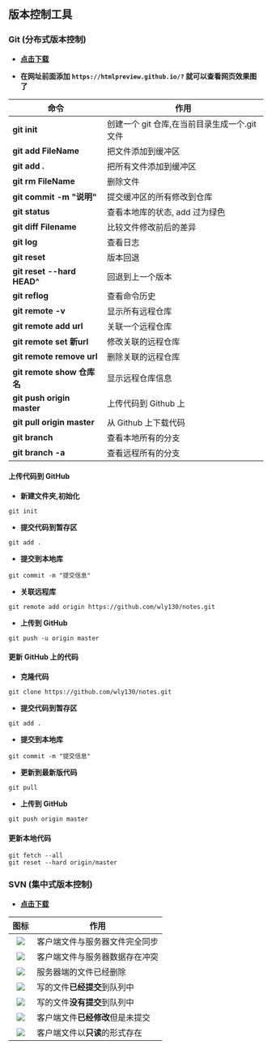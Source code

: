 ## 版本控制工具

### Git (分布式版本控制)

- **[点击下载](https://git-scm.com/download)**

- **在网址前面添加  `https://htmlpreview.github.io/?`  就可以查看网页效果图了**

| 命令                       | 作用                                          |
| -------------------------- | --------------------------------------------- |
| **git init**               | 创建一个 git 仓库,在当前目录生成一个.git 文件 |
| **git add FileName**       | 把文件添加到缓冲区                            |
| **git add .**              | 把所有文件添加到缓冲区                        |
| **git rm FileName**        | 删除文件                                      |
| **git commit -m "说明"**   | 提交缓冲区的所有修改到仓库                    |
| **git status**             | 查看本地库的状态, add 过为绿色                |
| **git diff Filename**      | 比较文件修改前后的差异                        |
| **git log**                | 查看日志                                      |
| **git reset**              | 版本回退                                      |
| **git reset --hard HEAD^** | 回退到上一个版本                              |
| **git reflog**             | 查看命令历史                                  |
| **git remote -v**          | 显示所有远程仓库                              |
| **git remote add url**     | 关联一个远程仓库                              |
| **git remote set 新url**   | 修改关联的远程仓库                            |
| **git remote remove url**  | 删除关联的远程仓库                            |
| **git remote show 仓库名** | 显示远程仓库信息                              |
| **git push origin master** | 上传代码到 Github 上                          |
| **git pull origin master** | 从 Github 上下载代码                          |
| **git branch**             | 查看本地所有的分支                            |
| **git branch -a**          | 查看远程所有的分支                            |

#### 上传代码到 GitHub

- **新建文件夹,初始化**

```shell
git init
```

- **提交代码到暂存区**

```shell
git add .
```

- **提交到本地库**

```shell
git commit -m "提交信息"
```

- **关联远程库**

```shell
git remote add origin https://github.com/wly130/notes.git
```

- **上传到 GitHub**

```shell
git push -u origin master
```

#### 更新 GitHub 上的代码

- **克隆代码**

```shell
git clone https://github.com/wly130/notes.git
```

- **提交代码到暂存区**

```shell
git add .
```

- **提交到本地库**

```shell
git commit -m "提交信息"
```

- **更新到最新版代码**

```shell
git pull
```

- **上传到 GitHub**

```shell
git push origin master
```

#### 更新本地代码

```shell
git fetch --all
git reset --hard origin/master
```

### SVN (集中式版本控制)

- **[点击下载](https://tortoisesvn.net/downloads.html)**

|                             图标                             | 作用                             |
| :----------------------------------------------------------: | -------------------------------- |
| ![](https://img-blog.csdn.net/20180328103246502?watermark/2/text/aHR0cHM6Ly9ibG9nLmNzZG4ubmV0L3dlaXhpbl8zNzYzNTQwMA==/font/5a6L5L2T/fontsize/400/fill/I0JBQkFCMA==/dissolve/70) | 客户端文件与服务器文件完全同步   |
| ![](https://img-blog.csdn.net/20180328103403163?watermark/2/text/aHR0cHM6Ly9ibG9nLmNzZG4ubmV0L3dlaXhpbl8zNzYzNTQwMA==/font/5a6L5L2T/fontsize/400/fill/I0JBQkFCMA==/dissolve/70) | 客户端文件与服务器数据存在冲突   |
| ![](https://img-blog.csdn.net/20180328103716160?watermark/2/text/aHR0cHM6Ly9ibG9nLmNzZG4ubmV0L3dlaXhpbl8zNzYzNTQwMA==/font/5a6L5L2T/fontsize/400/fill/I0JBQkFCMA==/dissolve/70) | 服务器端的文件已经删除           |
| ![](https://img-blog.csdn.net/20180328104731765?watermark/2/text/aHR0cHM6Ly9ibG9nLmNzZG4ubmV0L3dlaXhpbl8zNzYzNTQwMA==/font/5a6L5L2T/fontsize/400/fill/I0JBQkFCMA==/dissolve/70) | 写的文件**已经提交**到队列中     |
| ![](https://img-blog.csdn.net/20180328104759181?watermark/2/text/aHR0cHM6Ly9ibG9nLmNzZG4ubmV0L3dlaXhpbl8zNzYzNTQwMA==/font/5a6L5L2T/fontsize/400/fill/I0JBQkFCMA==/dissolve/70) | 写的文件**没有提交**到队列中     |
| ![](https://img-blog.csdn.net/20180328104819950?watermark/2/text/aHR0cHM6Ly9ibG9nLmNzZG4ubmV0L3dlaXhpbl8zNzYzNTQwMA==/font/5a6L5L2T/fontsize/400/fill/I0JBQkFCMA==/dissolve/70) | 客户端文件**已经修改**但是未提交 |
| ![](https://img-blog.csdn.net/20180328104838760?watermark/2/text/aHR0cHM6Ly9ibG9nLmNzZG4ubmV0L3dlaXhpbl8zNzYzNTQwMA==/font/5a6L5L2T/fontsize/400/fill/I0JBQkFCMA==/dissolve/70) | 客户端文件以**只读**的形式存在   |

